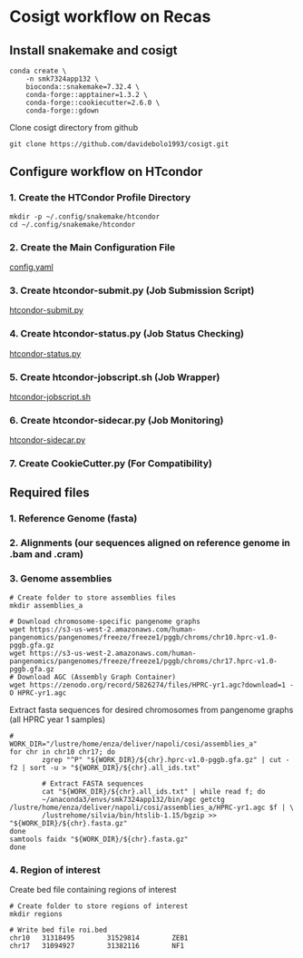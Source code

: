 # Cosigt workflow on Recas

## Install snakemake and cosigt
```
conda create \
    -n smk7324app132 \
    bioconda::snakemake=7.32.4 \
    conda-forge::apptainer=1.3.2 \
    conda-forge::cookiecutter=2.6.0 \
    conda-forge::gdown
```
Clone cosigt directory from github
```
git clone https://github.com/davidebolo1993/cosigt.git
```

## Configure workflow on HTcondor


### 1. Create the HTCondor Profile Directory
```
mkdir -p ~/.config/snakemake/htcondor
cd ~/.config/snakemake/htcondor
```

### 2. Create the Main Configuration File
[config.yaml](https://github.com/SilviaBuonaiuto/Deliver/blob/main/cosigt/htcondor/config.yaml)
### 3. Create htcondor-submit.py (Job Submission Script)
[htcondor-submit.py](https://github.com/SilviaBuonaiuto/Deliver/blob/main/cosigt/htcondor/htcondor-submit.py)
### 4. Create htcondor-status.py (Job Status Checking)
[htcondor-status.py](https://github.com/SilviaBuonaiuto/Deliver/blob/main/cosigt/htcondor/htcondor-status.py)
### 5. Create htcondor-jobscript.sh (Job Wrapper)
[htcondor-jobscript.sh](https://github.com/SilviaBuonaiuto/Deliver/blob/main/cosigt/htcondor/htcondor-jobscript.sh)
### 6. Create htcondor-sidecar.py (Job Monitoring)
[htcondor-sidecar.py](https://github.com/SilviaBuonaiuto/Deliver/blob/main/cosigt/htcondor/htcondor-sidecar.py)
### 7. Create CookieCutter.py (For Compatibility)


## Required files

### 1. Reference Genome (fasta) 
### 2. Alignments (our sequences aligned on reference genome in .bam and .cram)
### 3. Genome assemblies
```
# Create folder to store assemblies files
mkdir assemblies_a

# Download chromosome-specific pangenome graphs
wget https://s3-us-west-2.amazonaws.com/human-pangenomics/pangenomes/freeze/freeze1/pggb/chroms/chr10.hprc-v1.0-pggb.gfa.gz
wget https://s3-us-west-2.amazonaws.com/human-pangenomics/pangenomes/freeze/freeze1/pggb/chroms/chr17.hprc-v1.0-pggb.gfa.gz
# Download AGC (Assembly Graph Container)
wget https://zenodo.org/record/5826274/files/HPRC-yr1.agc?download=1 -O HPRC-yr1.agc 
```
Extract fasta sequences for desired chromosomes from pangenome graphs (all HPRC year 1 samples) 
```
#
WORK_DIR="/lustre/home/enza/deliver/napoli/cosi/assemblies_a"
for chr in chr10 chr17; do
        zgrep "^P" "${WORK_DIR}/${chr}.hprc-v1.0-pggb.gfa.gz" | cut -f2 | sort -u > "${WORK_DIR}/${chr}.all_ids.txt"

        # Extract FASTA sequences
        cat "${WORK_DIR}/${chr}.all_ids.txt" | while read f; do
        ~/anaconda3/envs/smk7324app132/bin/agc getctg /lustre/home/enza/deliver/napoli/cosi/assemblies_a/HPRC-yr1.agc $f | \
        /lustrehome/silvia/bin/htslib-1.15/bgzip >> "${WORK_DIR}/${chr}.fasta.gz"
done
samtools faidx "${WORK_DIR}/${chr}.fasta.gz"
done

```

### 4. Region of interest

Create bed file containing regions of interest
```
# Create folder to store regions of interest
mkdir regions

# Write bed file roi.bed
chr10   31318495        31529814        ZEB1
chr17   31094927        31382116        NF1
```


